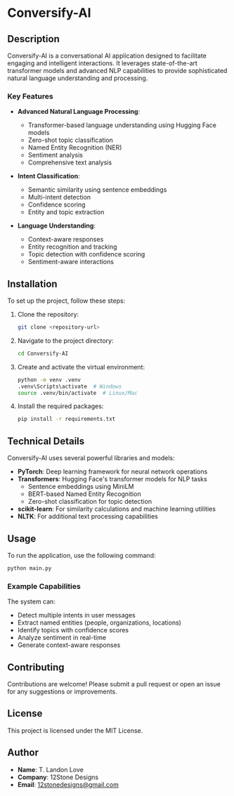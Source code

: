 # Conversify-AI

## Description

Conversify-AI is a conversational AI application designed to facilitate engaging and intelligent interactions. It leverages state-of-the-art transformer models and advanced NLP capabilities to provide sophisticated natural language understanding and processing.

### Key Features

- **Advanced Natural Language Processing**:
  - Transformer-based language understanding using Hugging Face models
  - Zero-shot topic classification
  - Named Entity Recognition (NER)
  - Sentiment analysis
  - Comprehensive text analysis

- **Intent Classification**:
  - Semantic similarity using sentence embeddings
  - Multi-intent detection
  - Confidence scoring
  - Entity and topic extraction

- **Language Understanding**:
  - Context-aware responses
  - Entity recognition and tracking
  - Topic detection with confidence scoring
  - Sentiment-aware interactions

## Installation

To set up the project, follow these steps:

1. Clone the repository:

   ```bash
   git clone <repository-url>
   ```

2. Navigate to the project directory:

   ```bash
   cd Conversify-AI
   ```

3. Create and activate the virtual environment:

   ```bash
   python -m venv .venv
   .venv\Scripts\activate  # Windows
   source .venv/bin/activate  # Linux/Mac
   ```

4. Install the required packages:

   ```bash
   pip install -r requirements.txt
   ```

## Technical Details

Conversify-AI uses several powerful libraries and models:

- **PyTorch**: Deep learning framework for neural network operations
- **Transformers**: Hugging Face's transformer models for NLP tasks
  - Sentence embeddings using MiniLM
  - BERT-based Named Entity Recognition
  - Zero-shot classification for topic detection
- **scikit-learn**: For similarity calculations and machine learning utilities
- **NLTK**: For additional text processing capabilities

## Usage

To run the application, use the following command:

```bash
python main.py
```

### Example Capabilities

The system can:
- Detect multiple intents in user messages
- Extract named entities (people, organizations, locations)
- Identify topics with confidence scores
- Analyze sentiment in real-time
- Generate context-aware responses

## Contributing

Contributions are welcome! Please submit a pull request or open an issue for any suggestions or improvements.

## License

This project is licensed under the MIT License.

## Author

- **Name**: T. Landon Love
- **Company**: 12Stone Designs
- **Email**: [12stonedesigns@gmail.com](mailto:12stonedesigns@gmail.com)

